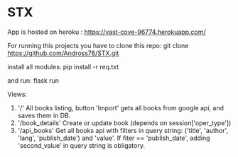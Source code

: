 # STX

App is hosted on heroku : https://vast-cove-96774.herokuapp.com/

For running this projects you have to clone this repo:
git clone https://github.com/Andross78/STX.git

install all modules:
pip install -r req.txt

and run:
flask run

Views:

1. '/' All books listing, button 'Import' gets all books from google api, and saves them in DB.
2. '/book_details' Create or update book (depends on session['oper_type'])
3. '/api_books' Get all books api with filters in query string: ('title', 'author', 'lang', 'publish_date') and 'value'. If fiter == 'publish_date', adding 'second_value' in query string is obligatory.
